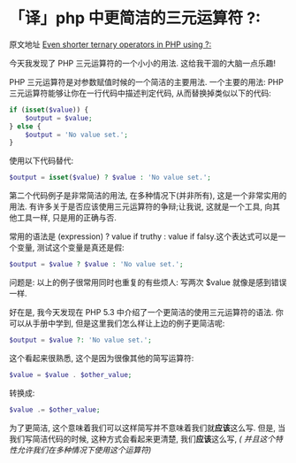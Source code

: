 # 「译」php 中更简洁的三元运算符 ?:

原文地址 [Even shorter ternary operators in PHP using ?:](https://mattstauffer.co/blog/even-shorter-ternary-operators-in-php-using)

今天我发现了 PHP 三元运算符的一个小小的用法. 这给我干涸的大脑一点乐趣!

PHP 三元运算符是对参数赋值时候的一个简洁的主要用法. 一个主要的用法: PHP 三元运算符能够让你在一行代码中描述判定代码, 从而替换掉类似以下的代码:

```php
if (isset($value)) {
    $output = $value;
} else {
    $output = 'No value set.';
}
```

使用以下代码替代:

```php
$output = isset($value) ? $value : 'No value set.';
```

第二个代码例子是非常简洁的用法, 在多种情况下(并非所有), 这是一个非常实用的用法. 有许多关于是否应该使用三元运算符的争辩;让我说, 这就是一个工具, 向其他工具一样,
只是用的正确与否.

常用的语法是 (expression) ? value if truthy : value if falsy.这个表达式可以是一个变量, 测试这个变量是真还是假:

```php
$output = $value ? $value : 'No value set.';
```

问题是: 以上的例子很常用同时也重复的有些烦人: 写两次 $value 就像是感到错误一样.

好在是, 我今天发现在 PHP 5.3 中介绍了一个更简洁的使用三元运算符的语法. 你可以从手册中学到, 但是这里我们怎么样让上边的例子更简洁呢:

```php
$output = $value ?: 'No value set.';
```

这个看起来很熟悉, 这个是因为很像其他的简写运算符:

```php
$value = $value . $other_value;
```

转换成:

```php
$value .= $other_value;
```

为了更简洁, 这个意味着我们可以这样简写并不意味着我们就**应该**这么写. 但是, 当我们写简洁代码的时候, 这种方式会看起来更清楚, 我们**应该**这么写, _(
并且这个特性允许我们在多种情况下使用这个运算符)_

